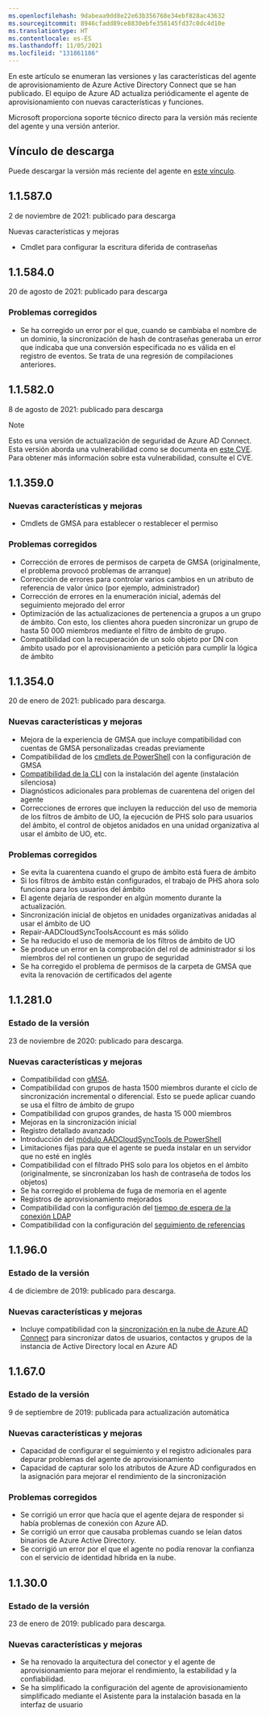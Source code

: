 ```yaml
---
ms.openlocfilehash: 9dabeaa9dd8e22e63b356768e34ebf828ac43632
ms.sourcegitcommit: 8946cfadd89ce8830ebfe358145fd37c0dc4d10e
ms.translationtype: HT
ms.contentlocale: es-ES
ms.lasthandoff: 11/05/2021
ms.locfileid: "131861186"
---
```

En este artículo se enumeran las versiones y las características del agente de aprovisionamiento de Azure Active Directory Connect que se han publicado. El equipo de Azure AD actualiza periódicamente el agente de aprovisionamiento con nuevas características y funciones. 

Microsoft proporciona soporte técnico directo para la versión más reciente del agente y una versión anterior.

## <a name="download-link"></a>Vínculo de descarga
Puede descargar la versión más reciente del agente en [este vínculo](https://download.msappproxy.net/Subscription/d3c8b69d-6bf7-42be-a529-3fe9c2e70c90/Connector/provisioningAgentInstaller).

## <a name="115870"></a>1.1.587.0

2 de noviembre de 2021: publicado para descarga

Nuevas características y mejoras

- Cmdlet para configurar la escritura diferida de contraseñas


## <a name="115840"></a>1.1.584.0 

20 de agosto de 2021: publicado para descarga

### <a name="fixed-issues"></a>Problemas corregidos

- Se ha corregido un error por el que, cuando se cambiaba el nombre de un dominio, la sincronización de hash de contraseñas generaba un error que indicaba que una conversión especificada no es válida en el registro de eventos. Se trata de una regresión de compilaciones anteriores.

## <a name="115820"></a>1.1.582.0

8 de agosto de 2021: publicado para descarga

>[!NOTE] 
>Esto es una versión de actualización de seguridad de Azure AD Connect. Esta versión aborda una vulnerabilidad como se documenta en [este CVE](https://msrc.microsoft.com/update-guide/vulnerability/CVE-2021-36949). Para obtener más información sobre esta vulnerabilidad, consulte el CVE.

## <a name="113590"></a>1.1.359.0

### <a name="new-features-and-improvements"></a>Nuevas características y mejoras
- Cmdlets de GMSA para establecer o restablecer el permiso

### <a name="fixed-issues"></a>Problemas corregidos
- Corrección de errores de permisos de carpeta de GMSA (originalmente, el problema provocó problemas de arranque)
- Corrección de errores para controlar varios cambios en un atributo de referencia de valor único (por ejemplo, administrador)
- Corrección de errores en la enumeración inicial, además del seguimiento mejorado del error
- Optimización de las actualizaciones de pertenencia a grupos a un grupo de ámbito. Con esto, los clientes ahora pueden sincronizar un grupo de hasta 50 000 miembros mediante el filtro de ámbito de grupo. 
- Compatibilidad con la recuperación de un solo objeto por DN con ámbito usado por el aprovisionamiento a petición para cumplir la lógica de ámbito





## <a name="113540"></a>1.1.354.0

20 de enero de 2021: publicado para descarga.

### <a name="new-features-and-improvements"></a>Nuevas características y mejoras
- Mejora de la experiencia de GMSA que incluye compatibilidad con cuentas de GMSA personalizadas creadas previamente
- Compatibilidad de los [cmdlets de PowerShell](../articles/active-directory/cloud-sync/how-to-gmsa-cmdlets.md) con la configuración de GMSA
- [Compatibilidad de la CLI](../articles/active-directory/cloud-sync/how-to-install-pshell.md) con la instalación del agente (instalación silenciosa)
- Diagnósticos adicionales para problemas de cuarentena del origen del agente
- Correcciones de errores que incluyen la reducción del uso de memoria de los filtros de ámbito de UO, la ejecución de PHS solo para usuarios del ámbito, el control de objetos anidados en una unidad organizativa al usar el ámbito de UO, etc. 


### <a name="fixed-issues"></a>Problemas corregidos
-    Se evita la cuarentena cuando el grupo de ámbito está fuera de ámbito
-   Si los filtros de ámbito están configurados, el trabajo de PHS ahora solo funciona para los usuarios del ámbito
-   El agente dejaría de responder en algún momento durante la actualización.
-   Sincronización inicial de objetos en unidades organizativas anidadas al usar el ámbito de UO
-   Repair-AADCloudSyncToolsAccount es más sólido
-   Se ha reducido el uso de memoria de los filtros de ámbito de UO
-   Se produce un error en la comprobación del rol de administrador si los miembros del rol contienen un grupo de seguridad
-   Se ha corregido el problema de permisos de la carpeta de GMSA que evita la renovación de certificados del agente







## <a name="112810"></a>1.1.281.0

### <a name="release-status"></a>Estado de la versión

23 de noviembre de 2020: publicado para descarga.

### <a name="new-features-and-improvements"></a>Nuevas características y mejoras

* Compatibilidad con [gMSA](../articles/active-directory/cloud-sync/how-to-prerequisites.md#group-managed-service-accounts).
* Compatibilidad con grupos de hasta 1500 miembros durante el ciclo de sincronización incremental o diferencial. Esto se puede aplicar cuando se usa el filtro de ámbito de grupo
* Compatibilidad con grupos grandes, de hasta 15 000 miembros
* Mejoras en la sincronización inicial
* Registro detallado avanzado
* Introducción del [módulo AADCloudSyncTools de PowerShell](../articles/active-directory/cloud-sync/reference-powershell.md)
* Limitaciones fijas para que el agente se pueda instalar en un servidor que no esté en inglés
* Compatibilidad con el filtrado PHS solo para los objetos en el ámbito (originalmente, se sincronizaban los hash de contraseña de todos los objetos)
* Se ha corregido el problema de fuga de memoria en el agente
* Registros de aprovisionamiento mejorados
* Compatibilidad con la configuración del [tiempo de espera de la conexión LDAP](../articles/active-directory/cloud-sync/how-to-manage-registry-options.md#configure-ldap-connection-timeout) 
* Compatibilidad con la configuración del [seguimiento de referencias](../articles/active-directory/cloud-sync/how-to-manage-registry-options.md#configure-referral-chasing) 


## <a name="11960"></a>1.1.96.0

### <a name="release-status"></a>Estado de la versión

4 de diciembre de 2019: publicado para descarga.

### <a name="new-features-and-improvements"></a>Nuevas características y mejoras

* Incluye compatibilidad con la [sincronización en la nube de Azure AD Connect](../articles/active-directory/cloud-sync/what-is-cloud-sync.md) para sincronizar datos de usuarios, contactos y grupos de la instancia de Active Directory local en Azure AD


## <a name="11670"></a>1.1.67.0

### <a name="release-status"></a>Estado de la versión

9 de septiembre de 2019: publicada para actualización automática

### <a name="new-features-and-improvements"></a>Nuevas características y mejoras

* Capacidad de configurar el seguimiento y el registro adicionales para depurar problemas del agente de aprovisionamiento
* Capacidad de capturar solo los atributos de Azure AD configurados en la asignación para mejorar el rendimiento de la sincronización

### <a name="fixed-issues"></a>Problemas corregidos

* Se corrigió un error que hacía que el agente dejara de responder si había problemas de conexión con Azure AD.
* Se corrigió un error que causaba problemas cuando se leían datos binarios de Azure Active Directory.
* Se corrigió un error por el que el agente no podía renovar la confianza con el servicio de identidad híbrida en la nube.

## <a name="11300"></a>1.1.30.0

### <a name="release-status"></a>Estado de la versión

23 de enero de 2019: publicado para descarga.

### <a name="new-features-and-improvements"></a>Nuevas características y mejoras

* Se ha renovado la arquitectura del conector y el agente de aprovisionamiento para mejorar el rendimiento, la estabilidad y la confiabilidad. 
* Se ha simplificado la configuración del agente de aprovisionamiento simplificado mediante el Asistente para la instalación basada en la interfaz de usuario

